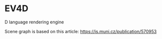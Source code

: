 EV4D
====

D language rendering engine

Scene graph is based on this article: https://is.muni.cz/publication/570953
